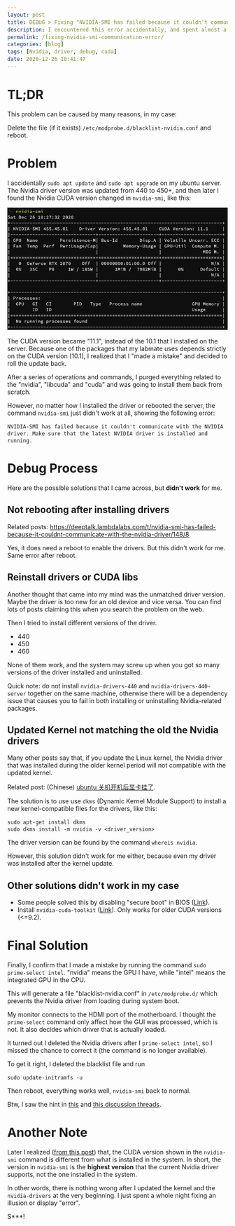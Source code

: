 ```yaml
---
layout: post
title: DEBUG > Fixing "NVIDIA-SMI has failed because it couldn't communicate with the NVIDIA driver"
description: I encountered this error accidentally, and spent almost a night to find a solution (actually very simple).
permalink: /fixing-nvidia-smi-communication-error/
categories: [blog]
tags: [Nvidia, driver, debug, cuda]
date: 2020-12-26 10:41:47
---
```


# TL;DR

This problem can be caused by many reasons, in my case:

Delete the file (if it exists) `/etc/modprobe.d/blacklist-nvidia.conf` and reboot.

# Problem

I accidentally `sudo apt update` and `sudo apt upgrade` on my ubuntu server. The Nvidia driver version was updated from 440 to 450+, and then later I found the Nvidia CUDA version changed in `nvidia-smi`, like this:

![img](../assets/post-img/fixing-nvidia-smi-communication-error/nvidia-smi-normal.png "nvidia-smi-normal")

The CUDA version became "11.1", instead of the 10.1 that I installed on the server. Because one of the packages that my labmate uses depends strictly on the CUDA version (10.1), I realized that I "made a mistake" and decided to roll the update back.

After a series of operations and commands, I purged everything related to the "nvidia", "libcuda" and "cuda" and was going to install them back from scratch.

However, no matter how I installed the driver or rebooted the server, the command `nvidia-smi` just didn't work at all, showing the following error:

```shell
NVIDIA-SMI has failed because it couldn't communicate with the NVIDIA driver. Make sure that the latest NVIDIA driver is installed and running.
```

# Debug Process

Here are the possible solutions that I came across, but **didn't work** for me.

## Not rebooting after installing drivers

Related posts: <https://deeptalk.lambdalabs.com/t/nvidia-smi-has-failed-because-it-couldnt-communicate-with-the-nvidia-driver/148/8>

Yes, it does need a reboot to enable the drivers. But this didn't work for me. Same error after reboot.

## Reinstall drivers or CUDA libs

Another thought that came into my mind was the unmatched driver version. Maybe the driver is too new for an old device and vice versa. You can find lots of posts claiming this when you search the problem on the web.

Then I tried to install different versions of the driver.

-   440
-   450
-   460

None of them work, and the system may screw up when you got so many versions of the driver installed and uninstalled.

Quick note: do not install `nvidia-drivers-440` and `nvidia-drivers-440-server` together on the same machine, otherwise there will be a dependency issue that causes you to fail in both installing or uninstalling Nvidia-related packages.

## Updated Kernel not matching the old the Nvidia drivers

Many other posts say that, if you update the Linux kernel, the Nvidia driver that was installed during the older kernel period will not compatible with the updated kernel.

Related post: (Chinese) [ubuntu 关机开机后显卡挂了](https://www.jianshu.com/p/3cedce05a481).

The solution is to use use `dkms` (Dynamic Kernel Module Support) to install a new kernel-compatible files for the drivers, like this:

```shell
sudo apt-get install dkms
sudo dkms install -m nvidia -v <driver_version>
```

The driver version can be found by the command `whereis nvidia`.

However, this solution didn't work for me either, because even my driver was installed after the kernel update.

## Other solutions didn't work in my case

-   Some people solved this by disabling "secure boot" in BIOS ([Link](https://forums.developer.nvidia.com/t/nvidia-smi-has-failed-because-it-couldnt-communicate-with-the-nvidia-driver/70706/6)).
-   Install `nvidia-cuda-toolkit` ([Link](https://askubuntu.com/a/1129265)). Only works for older CUDA versions (<=9.2).

# Final Solution

Finally, I confirm that I made a mistake by running the command `sudo prime-select intel`. "nvidia" means the GPU I have, while "intel" means the integrated GPU in the CPU.

This will generate a file "blacklist-nvidia.conf" in `/etc/modprobe.d/` which prevents the Nvidia driver from loading during system boot.

My monitor connects to the HDMI port of the motherboard. I thought the `prime-select` command only affect how the GUI was processed, which is not. It also decides which driver that is actually loaded.

It turned out I deleted the Nvidia drivers after I `prime-select intel`, so I missed the chance to correct it (the command is no longer available).

To get it right, I deleted the blacklist file and run

```shell
sudo update-initramfs -u
```

Then reboot, everything works well, `nvidia-smi` back to normal.

Btw, I saw the hint in [this](https://forums.developer.nvidia.com/t/nvidia-smi-has-failed-because-it-couldnt-communicate-with-the-nvidia-driver/70706/4) and [this discussion threads](https://forums.developer.nvidia.com/t/black-screen-after-install-of-nvidia-driver-ubuntu/109312/3).

# Another Note

Later I realized ([from this post](https://stackoverflow.com/questions/53422407/different-cuda-versions-shown-by-nvcc-and-nvidia-smi)) that, the CUDA version shown in the `nvidia-smi` command is different from what is installed in the system. In short, the version in `nvidia-smi` is the **highest version** that the current Nvidia driver supports, not the one installed in the system.

In other words, there is nothing wrong after I updated the kernel and the `nvidia-drivers` at the very beginning. I just spent a whole night fixing an illusion or display "error".

S\*\*\*!
